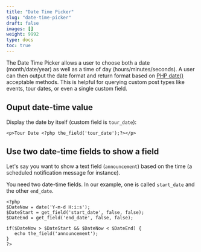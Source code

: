 ```yaml
---
title: "Date Time Picker"
slug: "date-time-picker"
draft: false
images: []
weight: 9992
type: docs
toc: true
---
```


The Date Time Picker allows a user to choose both a date (month/date/year) as well as a time of day (hours/minutes/seconds). A user can then output the date format and return format based on [PHP date()][1] acceptable methods. This is helpful for querying custom post types like events, tour dates, or even a single custom field.


  [1]: http://php.net/manual/en/function.date.php

## Ouput date-time value
Display the date by itself (custom field is `tour_date`):
    
    <p>Tour Date <?php the_field('tour_date');?></p>

## Use two date-time fields to show a field
Let's say you want to show a text field (`announcement`) based on the time (a scheduled notification message for instance).

You need two date-time fields. In our example, one is called `start_date` and the other `end_date`.

    <?php 
    $DateNow = date('Y-m-d H:i:s');
    $DateStart = get_field('start_date', false, false);
    $DateEnd = get_field('end_date', false, false);
    
    if($DateNow > $DateStart && $DateNow < $DateEnd) {
       echo the_field('announcement');
    }    
    ?>

